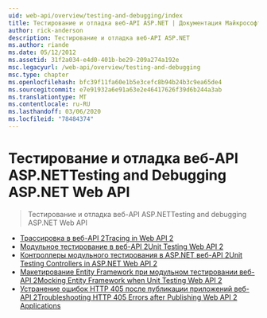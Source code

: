 ```yaml
---
uid: web-api/overview/testing-and-debugging/index
title: Тестирование и отладка веб-API ASP.NET | Документация Майкрософт
author: rick-anderson
description: Тестирование и отладка веб-API ASP.NET
ms.author: riande
ms.date: 05/12/2012
ms.assetid: 31f2a034-e4d0-401b-be29-209a274a192e
msc.legacyurl: /web-api/overview/testing-and-debugging
msc.type: chapter
ms.openlocfilehash: bfc39f11fa60e1b5e3cefc8b94b24b3c9ea65de4
ms.sourcegitcommit: e7e91932a6e91a63e2e46417626f39d6b244a3ab
ms.translationtype: MT
ms.contentlocale: ru-RU
ms.lasthandoff: 03/06/2020
ms.locfileid: "78484374"
---
```

# <a name="testing-and-debugging-aspnet-web-api"></a><span data-ttu-id="93242-103">Тестирование и отладка веб-API ASP.NET</span><span class="sxs-lookup"><span data-stu-id="93242-103">Testing and Debugging ASP.NET Web API</span></span>

> <span data-ttu-id="93242-104">Тестирование и отладка веб-API ASP.NET</span><span class="sxs-lookup"><span data-stu-id="93242-104">Testing and debugging ASP.NET Web API</span></span>

- [<span data-ttu-id="93242-105">Трассировка в веб-API 2</span><span class="sxs-lookup"><span data-stu-id="93242-105">Tracing in Web API 2</span></span>](tracing-in-aspnet-web-api.md)
- [<span data-ttu-id="93242-106">Модульное тестирование в веб-API 2</span><span class="sxs-lookup"><span data-stu-id="93242-106">Unit Testing Web API 2</span></span>](unit-testing-with-aspnet-web-api.md)
- [<span data-ttu-id="93242-107">Контроллеры модульного тестирования в ASP.NET веб-API 2</span><span class="sxs-lookup"><span data-stu-id="93242-107">Unit Testing Controllers in ASP.NET Web API 2</span></span>](unit-testing-controllers-in-web-api.md)
- [<span data-ttu-id="93242-108">Макетирование Entity Framework при модульном тестировании веб-API 2</span><span class="sxs-lookup"><span data-stu-id="93242-108">Mocking Entity Framework when Unit Testing Web API 2</span></span>](mocking-entity-framework-when-unit-testing-aspnet-web-api-2.md)
- [<span data-ttu-id="93242-109">Устранение ошибок HTTP 405 после публикации приложений веб-API 2</span><span class="sxs-lookup"><span data-stu-id="93242-109">Troubleshooting HTTP 405 Errors after Publishing Web API 2 Applications</span></span>](troubleshooting-http-405-errors-after-publishing-web-api-applications.md)
